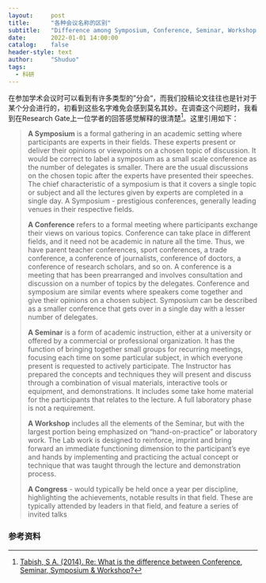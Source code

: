 ```yaml
---
layout:     post
title:      "各种会议名称的区别"
subtitle:   "Difference among Symposium, Conference, Seminar, Workshop and Congress"
date:       2022-01-01 14:00:00
catalog:    false
header-style: text
author:     "Shuduo"
tags:
  - 科研
---
```

在参加学术会议时可以看到有许多类型的”分会“，而我们投稿论文往往也是针对于某个分会进行的，初看到这些名字难免会感到莫名其妙。在调查这个问题时，我看到在Research Gate上一位学者的回答感觉解释的很清楚[^1]。这里引用如下：

> **A Symposium** is a formal gathering in an academic setting where participants are experts in their fields. These experts present or deliver their opinions or viewpoints on a chosen topic of discussion. It would be correct to label a symposium as a small scale conference as the number of delegates is smaller. There are the usual discussions on the chosen topic after the experts have presented their speeches. The chief characteristic of a symposium is that it covers a single topic or subject and all the lectures given by experts are completed in a single day. A Symposium - prestigious conferences, generally leading venues in their respective fields. 
>
> **A Conference** refers to a formal meeting where participants exchange their views on various topics. Conference can take place in different fields, and it need not be academic in nature all the time. Thus, we have parent teacher conferences, sport conferences, a trade conference, a conference of journalists, conference of doctors, a conference of research scholars, and so on. A conference is a meeting that has been prearranged and involves consultation and discussion on a number of topics by the delegates. Conference and symposium are similar events where speakers come together and give their opinions on a chosen subject. Symposium can be described as a smaller conference that gets over in a single day with a lesser number of delegates.
>
> **A Seminar** is a form of academic instruction, either at a university or offered by a commercial or professional organization. It has the function of bringing together small groups for recurring meetings, focusing each time on some particular subject, in which everyone present is requested to actively participate. The Instructor has prepared the concepts and techniques they will present and discuss through a combination of visual materials, interactive tools or equipment, and demonstrations. It includes some take home material for the participants that relates to the lecture. A full laboratory phase is not a requirement.
>
> **A Workshop** includes all the elements of the Seminar, but with the largest portion being emphasized on “hand-on-practice” or laboratory work. The Lab work is designed to reinforce, imprint and bring forward an immediate functioning dimension to the participant’s eye and hands by implementing and practicing the actual concept or technique that was taught through the lecture and demonstration process. 
>
> **A Congress** - would typically be held once a year per discipline, highlighting the achievements, notable results in that field. These are typically attended by leaders in that field, and feature a series of invited talks

### 参考资料

[^1]:[Tabish, S A. (2014). Re: What is the difference between Conference, Seminar, Symposium & Workshop?](https://www.researchgate.net/post/What_is_the_difference_between_Conference_Seminar_Symposium_Workshop/53bcdf54d039b1e55b8b45bf/citation/download)



